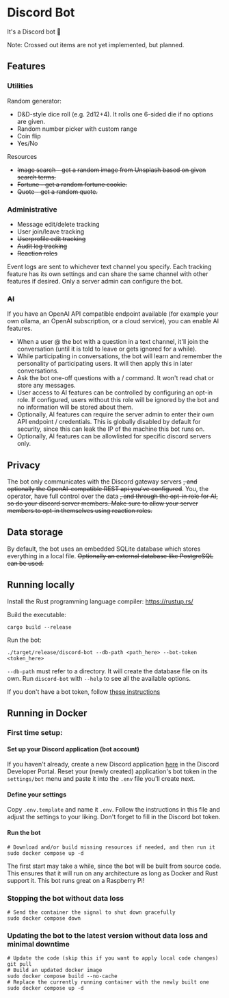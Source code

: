 # Discord Bot
It's a Discord bot 🙂

Note: Crossed out items are not yet implemented, but planned.

## Features

### Utilities
Random generator:
- D&D-style dice roll (e.g. 2d12+4). It rolls one 6-sided die if no options are given.
- Random number picker with custom range
- Coin flip
- Yes/No

Resources
- ~~Image search - get a random image from Unsplash based on given search terms.~~
- ~~Fortune - get a random fortune cookie.~~
- ~~Quote - get a random quote.~~

### Administrative
- Message edit/delete tracking
- User join/leave tracking
- ~~Userprofile edit tracking~~
- ~~Audit log tracking~~
- ~~Reaction roles~~

Event logs are sent to whichever text channel you specify. Each tracking feature has its own settings and can share the 
same channel with other features if desired. Only a server admin can configure the bot.

### ~~AI~~
If you have an OpenAI API compatible endpoint available (for example your own ollama, an OpenAI subscription, or a cloud service), you can enable AI features.
- When a user @ the bot with a question in a text channel, it'll join the conversation (until it is told to leave or gets ignored for a while).
- While participating in conversations, the bot will learn and remember the personality of participating users. It will then apply this in later conversations.
- Ask the bot one-off questions with a / command. It won't read chat or store any messages.
- User access to AI features can be controlled by configuring an opt-in role. If configured, users without this role will be ignored by the bot and no information will be stored about them.
- Optionally, AI features can require the server admin to enter their own API endpoint / credentials. This is globally disabled by default for security, since this can leak the IP of the machine this bot runs on.
- Optionally, AI features can be allowlisted for specific discord servers only.

## Privacy
The bot only communicates with the Discord gateway servers ~~, and optionally the OpenAI-compatible REST api you've 
configured~~. You, the operator, have full control over the data ~~, and through the opt-in role for AI, so do your 
discord server members. Make sure to allow your server members to opt-in themselves using reaction roles.~~

## Data storage
By default, the bot uses an embedded SQLite database which stores everything in a local file. 
~~Optionally an external database like PostgreSQL can be used.~~

## Running locally
Install the Rust programming language compiler:
https://rustup.rs/

Build the executable:
```shell
cargo build --release
```

Run the bot:
```shell
./target/release/discord-bot --db-path <path_here> --bot-token <token_here>
```
`--db-path` must refer to a directory. It will create the database file on its own. Run `discord-bot` with `--help` to 
see all the available options.

If you don't have a bot token, follow [these instructions](#set-up-your-discord-application-bot-account)

## Running in Docker

### First time setup:
#### Set up your Discord application (bot account)
If you haven't already, create a new Discord application [here](https://discord.com/developers/applications/) 
in the Discord Developer Portal. Reset your (newly created) application's bot token in the `settings/bot` menu and 
paste it into the `.env` file you'll create next.

#### Define your settings
Copy `.env.template` and name it `.env`. Follow the instructions in this file and adjust the settings to your liking. 
Don't forget to fill in the Discord bot token.

#### Run the bot
```shell
# Download and/or build missing resources if needed, and then run it 
sudo docker compose up -d
```
The first start may take a while, since the bot will be built from source code. 
This ensures that it will run on any architecture as long as Docker and Rust support it.
This bot runs great on a Raspberry Pi!

### Stopping the bot without data loss
```shell
# Send the container the signal to shut down gracefully
sudo docker compose down
```

### Updating the bot to the latest version without data loss and minimal downtime
```shell
# Update the code (skip this if you want to apply local code changes)
git pull
# Build an updated docker image
sudo docker compose build --no-cache
# Replace the currently running container with the newly built one
sudo docker compose up -d
```
